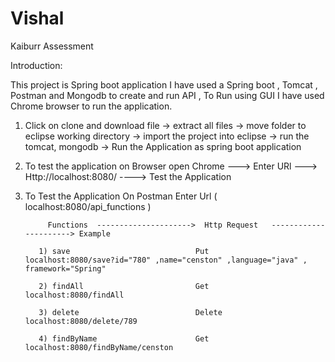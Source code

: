 # Vishal
Kaiburr Assessment

Introduction:

  This project is Spring boot application  I have used a Spring boot , Tomcat , Postman and Mongodb to create and run API , To Run using GUI I have used Chrome browser to run the application.
  
 1) Click on clone and download file     -> extract all files    ->  move folder to eclipse working directory    ->   import the project into eclipse   -> run the tomcat, mongodb    ->  Run the Application as spring boot application  
 
 2)  To test the application on Browser open Chrome ---> Enter URl ---> Http://localhost:8080/  ----> Test the Application
 
 
 3) To Test the Application On Postman  Enter Url ( localhost:8080/api_functions )
 
             Functions  --------------------->  Http Request   ----------------------> Example
          
           1) save                            Put                                  localhost:8080/save?id="780" ,name="censton" ,language="java" , framework="Spring"
           
           2) findAll                         Get                                   localhost:8080/findAll
           
           3) delete                          Delete                                localhost:8080/delete/789
           
           4) findByName                      Get                                   localhost:8080/findByName/censton
